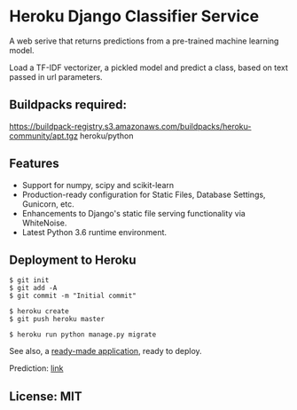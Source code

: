 # Heroku Django Classifier Service

A web serive that returns predictions from a pre-trained machine learning model.

Load a TF-IDF vectorizer, a pickled model and predict a class, based on text passed in url parameters.

## Buildpacks required:

https://buildpack-registry.s3.amazonaws.com/buildpacks/heroku-community/apt.tgz
heroku/python

## Features

- Support for numpy, scipy and scikit-learn
- Production-ready configuration for Static Files, Database Settings, Gunicorn, etc.
- Enhancements to Django's static file serving functionality via WhiteNoise.
- Latest Python 3.6 runtime environment.

## Deployment to Heroku

    $ git init
    $ git add -A
    $ git commit -m "Initial commit"

    $ heroku create
    $ git push heroku master

    $ heroku run python manage.py migrate

See also, a [ready-made application](https://chat-classifier.herokuapp.com/), ready to deploy.

Prediction: [link](https://chat-classifier.herokuapp.com/predict_chat/Hi%20product%20question)


## License: MIT
